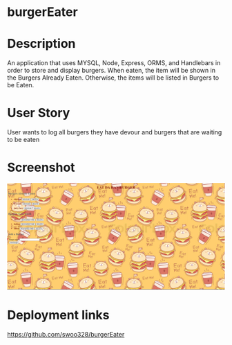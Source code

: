 # burgerEater

# Description
An application that uses MYSQL, Node, Express, ORMS, and Handlebars in
order to store and display burgers. When eaten, the item will be shown in 
the Burgers Already Eaten. Otherwise, the items will be listed in Burgers to 
be Eaten. 
# User Story 
User wants to log all burgers they have devour and burgers that are waiting to be eaten

# Screenshot
![](public/assets/screenshot.png)

# Deployment links
https://github.com/swoo328/burgerEater
